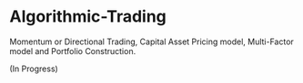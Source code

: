 # Algorithmic-Trading
Momentum or Directional Trading, Capital Asset Pricing model, Multi-Factor model and Portfolio Construction.

(In Progress)
